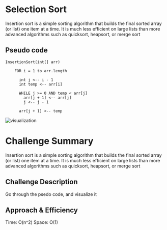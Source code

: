 # Selection Sort

Insertion sort is a simple sorting algorithm that builds the final sorted array (or list) one item at a time. It is much less efficient on large lists than more advanced algorithms such as quicksort, heapsort, or merge sort

## Pseudo code

```
InsertionSort(int[] arr)
  
    FOR i = 1 to arr.length
    
      int j <-- i - 1
      int temp <-- arr[i]
      
      WHILE j >= 0 AND temp < arr[j]
        arr[j + 1] <-- arr[j]
        j <-- j - 1
        
      arr[j + 1] <-- temp
```

![visualization](../visualization.png)

# Challenge Summary
Insertion sort is a simple sorting algorithm that builds the final sorted array (or list) one item at a time. It is much less efficient on large lists than more advanced algorithms such as quicksort, heapsort, or merge sort
## Challenge Description

Go through the psedo code, and visualize it

## Approach & Efficiency
Time: O(n^2)
Space: O(1)

